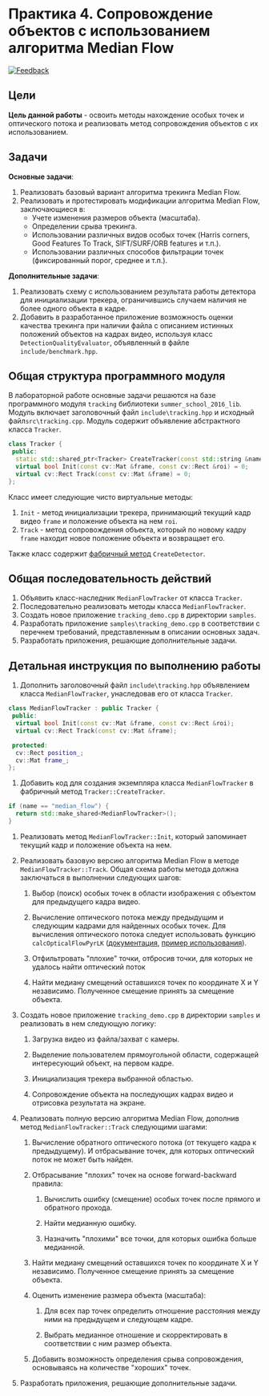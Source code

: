 # Практика 4. Сопровождение объектов с использованием алгоритма Median Flow

[![Feedback](feedback.png)][feedback_day4]

## Цели

__Цель данной работы__ - освоить методы нахождение особых точек
и оптического потока и реализовать метод сопровождения объектов
с их использованием.

## Задачи

__Основные задачи__:

  1. Реализовать базовый вариант алгоритма трекинга Median Flow.
  1. Реализовать и протестировать модификации алгоритма Median Flow,
     заключающиеся в:
     - Учете изменения размеров объекта (масштаба).
     - Определении срыва трекинга.
     - Использовании различных видов особых точек (Harris corners,
       Good Features To Track, SIFT/SURF/ORB features и т.п.).
     - Использовании различных способов фильтрации точек (фиксированный порог,
       среднее и т.п.).
     

__Дополнительные задачи__:
   
   1. Реализовать схему с использованием результата работы детектора
     для инициализации трекера, ограничившись случаем наличия 
     не более одного объекта в кадре.
   1. Добавить в разработанное приложение возможность оценки качества трекинга
     при наличии файла с описанием истинных положений объектов на кадрах видео,
     используя класс `DetectionQualityEvaluator`, объявленный в файле `include/benchmark.hpp`.
  

## Общая структура программного модуля

В лабораторной работе основные задачи решаются на базе программного
модуля `tracking` библиотеки `summer_school_2016_lib`. Модуль
включает заголовочный файл `include\tracking.hpp`
и исходный файл`src\tracking.cpp`. Модуль содержит объявление
абстрактного класса `Tracker`.

```cpp
class Tracker {
 public:
  static std::shared_ptr<Tracker> CreateTracker(const std::string &name);
  virtual bool Init(const cv::Mat &frame, const cv::Rect &roi) = 0;
  virtual cv::Rect Track(const cv::Mat &frame) = 0;
};
```

Класс имеет следующие чисто виртуальные методы:

  1. `Init` - метод инициализации трекера, принимающий текущий кадр видео `frame`
     и положение объекта на нем `roi`.
  1. `Track` - метод сопровождения объекта, который по новому кадру `frame`
     находит новое положение объекта и возвращает его.

Также класс содержит [фабричный метод][factory-method] `CreateDetector`.
  
## Общая последовательность действий

  1. Объявить класс-наследник `MedianFlowTracker` от класса `Tracker`.
  1. Последовательно реализовать методы класса `MedianFlowTracker`.
  1. Создать новое приложение `tracking_demo.cpp` в директории `samples`.
  1. Разработать приложение `samples\tracking_demo.cpp` в соответствии
     с перечнем требований, представленным в описании основных задач.
  1. Разработать приложения, решающие дополнительные задачи.

## Детальная инструкция по выполнению работы

  1. Дополнить заголовочный файл `include\tracking.hpp` объявлением 
     класса `MedianFlowTracker`, унаследовав его от класса `Tracker`.

  ```cpp
  class MedianFlowTracker : public Tracker {
   public:
    virtual bool Init(const cv::Mat &frame, const cv::Rect &roi);
    virtual cv::Rect Track(const cv::Mat &frame);

   protected:
    cv::Rect position_;
    cv::Mat frame_;
  };
  ```

  1. Добавить код для создания экземпляра класса `MedianFlowTracker` в фабричный метод
     `Tracker::CreateTracker`.

  ```cpp
  if (name == "median_flow") {
    return std::make_shared<MedianFlowTracker>();
  }
  ```

  1. Реализовать метод `MedianFlowTracker::Init`, который запоминает
     текущий кадр и положение объекта на нем.

  1. Реализовать базовую версию алгоритма Median Flow 
     в методе `MedianFlowTracker::Track`. Общая схема работы метода должна заключаться в выполнении следующих шагов:

     1. Выбор (поиск) особых точек в области изображения с объектом
        для предыдущего кадра видео.

     1. Вычисление оптического потока между предыдущим и следующим кадрами
        для найденных особых точек. Для вычисления оптического потока
        следует использовать функцию `calcOpticalFlowPyrLK` ([документация][calc-pyrlk-doc], [пример использования][lucas-canade-tutorial]).

     1. Отфильтровать "плохие" точки, отбросив точки,
        для которых не удалось найти оптический поток

     1. Найти медиану смещений оставшихся точек по координате X и Y независимо.
        Полученное смещение принять за смещение объекта.

  1. Создать новое приложение `tracking_demo.cpp` в директории `samples`
     и реализовать в нем следующую логику:

     1. Загрузка видео из файла/захват с камеры.

     1. Выделение пользователем прямоугольной области, содержащей
        интересующий объект, на первом кадре.

     1. Инициализация трекера выбранной областью.

     1. Сопровождение объекта на последующих кадрах видео и отрисовка 
        результата на экране.

  1. Реализовать полную версию алгоритма Median Flow, дополнив метод
     `MedianFlowTracker::Track` следующими шагами:
     
     1. Вычисление обратного оптического потока (от текущего кадра
        к предыдущему). И отбрасывание точек, для которых оптический поток
        не может быть найден.

     1. Отбрасывание "плохих" точек на основе forward-backward правила:

        1. Вычислить ошибку (смещение) особых точек после прямого
           и обратного прохода.
        
        1. Найти медианную ошибку.

        1. Назначить "плохими" все точки, для которых ошибка больше медианной.

     1. Найти медиану смещений оставшихся точек по координате X и Y независимо.
        Полученное смещение принять за смещение объекта.

     1. Оценить изменение размера объекта (масштаба):
        
        1. Для всех пар точек определить отношение расстояния между ними на
           предыдущем и следующем кадре.

        1. Выбрать медианное отношение и скорректировать в соответствии
           с ним размер объекта.

     1. Добавить возможность определения срыва сопровождения, основываясь
        на количестве "хороших" точек.

  1. Разработать приложения, решающие дополнительные задачи.    


<!-- LINKS -->

[feedback_day4]: https://docs.google.com/forms/d/1eWnjGJ38lawv_JbmOtZuC6jx_sRyNywDzfnWySrxMvE/viewform
[calc-pyrlk-doc]: http://docs.opencv.org/master/dc/d6b/group__video__track.html#ga473e4b886d0bcc6b65831eb88ed93323
[lucas-canade-tutorial]: http://opencv-python-tutroals.readthedocs.org/en/latest/py_tutorials/py_video/py_lucas_kanade/py_lucas_kanade.html
[factory-method]: https://sourcemaking.com/design_patterns/factory_method
